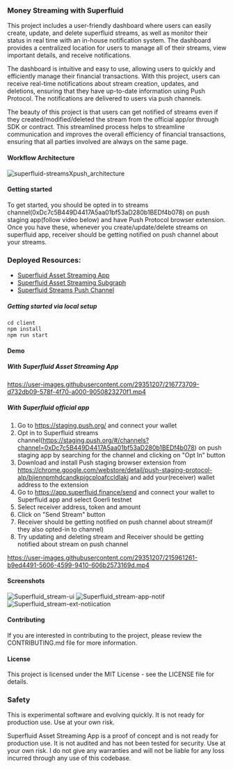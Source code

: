 ### Money Streaming with Superfluid

This project includes a user-friendly dashboard where users can easily create, update, and delete superfluid streams, as well as monitor their status in real time with an in-house notification system. The dashboard provides a centralized location for users to manage all of their streams, view important details, and receive notifications.

The dashboard is intuitive and easy to use, allowing users to quickly and efficiently manage their financial transactions. With this project, users can receive real-time notifications about stream creation, updates, and deletions, ensuring that they have up-to-date information using Push Protocol. The notifications are delivered to users via push channels.

The beauty of this project is that users can get notified of streams even if they created/modified/deleted the stream from the official app/or through SDK or contract. This streamlined process helps to streamline communication and improves the overall efficiency of financial transactions, ensuring that all parties involved are always on the same page.

#### Workflow Architecture

![superfluid-streamsXpush_architecture](https://user-images.githubusercontent.com/29351207/218289848-8a71e2d6-a14a-45f8-9f3a-9cd85292fbbd.png)

#### Getting started

To get started, you should be opted in to streams channel(0xDc7c5B449D4417A5aa01bf53aD280b1BEDf4b078) on push staging app(follow video below) and have Push Protocol browser extension. Once you have these, whenever you create/update/delete streams on superfluid app, receiver should be getting notified on push channel about your streams.

### Deployed Resources:

- [Superfluid Asset Streaming App](https://superfluid-streams-push.vercel.app/)
- [Superfluid Asset Streaming Subgraph](https://thegraph.com/hosted-service/subgraph/salmandabbakuti/superfluid-stream-push)
- [Superfluid Streams Push Channel](https://staging.push.org/#/channels?channel=0xDc7c5B449D4417A5aa01bf53aD280b1BEDf4b078)

##### Getting started via local setup

```
cd client
npm install
npm run start
```

#### Demo

##### With Superfluid Asset Streaming App

https://user-images.githubusercontent.com/29351207/216773709-d732db09-578f-4f70-a000-9050823270f1.mp4

##### With Superfluid official app

1. Go to https://staging.push.org/ and connect your wallet
2. Opt in to Superfluid streams channel(https://staging.push.org/#/channels?channel=0xDc7c5B449D4417A5aa01bf53aD280b1BEDf4b078) on push staging app by searching for the channel and clicking on "Opt In" button
3. Download and install Push staging browser extension from https://chrome.google.com/webstore/detail/push-staging-protocol-alp/bjiennpmhdcandkpigcploafccldlakj and add your(receiver) wallet address to the extension
4. Go to https://app.superfluid.finance/send and connect your wallet to Superfluid app and select Goerli testnet
5. Select receiver address, token and amount
6. Click on "Send Stream" button
7. Receiver should be getting notified on push channel about stream(if they also opted-in to channel)
8. Try updating and deleting stream and Receiver should be getting notified about stream on push channel

https://user-images.githubusercontent.com/29351207/215961261-b9ed4491-5606-4599-9410-606b2573169d.mp4

#### Screenshots

![Superfluid_stream-ui](https://user-images.githubusercontent.com/29351207/216894300-78b626ba-1554-4aea-8bc5-0ca50003353c.png)
![Superfluid_stream-app-notif](https://user-images.githubusercontent.com/29351207/216761308-eeb06b90-5baa-4983-a47d-383ebbd010c1.png)
![Superfluid_stream-ext-notiication](https://user-images.githubusercontent.com/29351207/215981324-5bcabda2-b827-4da1-a885-c977c8ab1772.png)

#### Contributing

If you are interested in contributing to the project, please review the CONTRIBUTING.md file for more information.

#### License

This project is licensed under the MIT License - see the LICENSE file for details.

### Safety

This is experimental software and evolving quickly. It is not ready for production use. Use at your own risk.

Superfluid Asset Streaming App is a proof of concept and is not ready for production use. It is not audited and has not been tested for security. Use at your own risk.
I do not give any warranties and will not be liable for any loss incurred through any use of this codebase.

